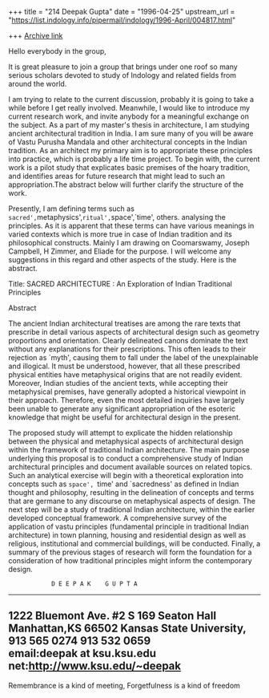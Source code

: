 +++
title = "214 Deepak Gupta"
date = "1996-04-25"
upstream_url = "https://list.indology.info/pipermail/indology/1996-April/004817.html"

+++
[Archive link](https://list.indology.info/pipermail/indology/1996-April/004817.html)


Hello everybody in the group,

It is great pleasure to join a group that brings under one roof
so many serious scholars devoted to study of Indology and related 
fields from around the world.

I am trying to relate to the current discussion, probably it
is going to take a while before I get really involved.
Meanwhile, I would like to introduce my current research work,
and invite anybody for a meaningful exchange on the subject.
As a part of my master's thesis in architecture, I am studying
ancient architectural tradition in India. I am sure many of
you will be aware of Vastu Purusha Mandala and other
architectural concepts in the Indian tradition. As an
architect my primary aim is to appropriate these principles
into practice, which is probably a life time project. To begin
with, the current work is a pilot study that explicates basic
premises of the hoary tradition, and identifies areas for
future research that might lead to such an appropriation.The
abstract below will further clarify the structure of the work. 

Presently, I am defining terms such as
`sacred',`metaphysics',`ritual',`space',`time', others. 
analysing the principles. As it is apparent that these
terms can have various meanings in varied contexts which is
more true in case of Indian tradition and its philosophical
constructs. Mainly I am drawing on Coomarswamy, Joseph
Campbell, H Zimmer, and Eliade for the purpose. I will welcome
any suggestions in this regard and other aspects of the study.
Here is the abstract. 


Title: SACRED ARCHITECTURE : An Exploration of Indian Traditional
Principles 


Abstract 

The ancient Indian architectural treatises are among the rare texts
that  prescribe in detail various aspects of architectural design such
as geometry  proportions and orientation. Clearly delineated canons 
dominate the text without any explanations for their prescriptions. This often
leads to their rejection as `myth', causing them to fall under the 
label of the unexplainable and illogical. It must be understood, however, that all these 
prescribed physical entities have metaphysical origins that are not 
readily evident. Moreover, Indian studies of the ancient texts, while 
accepting their metaphysical premises, have generally adopted a historical 
viewpoint in their approach. Therefore, even the most detailed inquiries have 
largely been unable to generate any significant appropriation of 
the esoteric knowledge that might be useful for architectural 
design in the present.

The proposed study will attempt to explicate the hidden relationship
between the physical and metaphysical aspects of architectural
design within the framework of traditional Indian architecture. The
main purpose underlying this proposal is to conduct a comprehensive
study of Indian architectural principles and document available
sources on related topics.  Such an analytical exercise will begin
with a theoretical exploration into concepts such as `space', `time'
and `sacredness' as defined in Indian thought and philosophy,
resulting in the delineation of concepts and terms that are germane
to any discourse on metaphysical aspects of design. The next step
will be a study of traditional Indian architecture, within the
earlier developed conceptual framework. A comprehensive survey of
the application of vastu principles (fundamental principle in
traditional Indian architecture) in town planning, housing and
residential design as well as religious, institutional and
 commercial buildings, will be conducted. Finally, a summary of the
previous stages of research will form the foundation for a 
consideration of how traditional principles might inform the contemporary 
design. 



                D E E P A K    G U P T A

--------------------------------------------------------------
1222 Bluemont Ave. #2                S 169 Seaton Hall
Manhattan,KS 66502                   Kansas State University,
913 565 0274                         913 532 0659                  
email:deepak at ksu.ksu.edu        net:http://www.ksu.edu/~deepak
--------------------------------------------------------------
Remembrance is a kind of meeting,
                            Forgetfulness is a kind of freedom 





